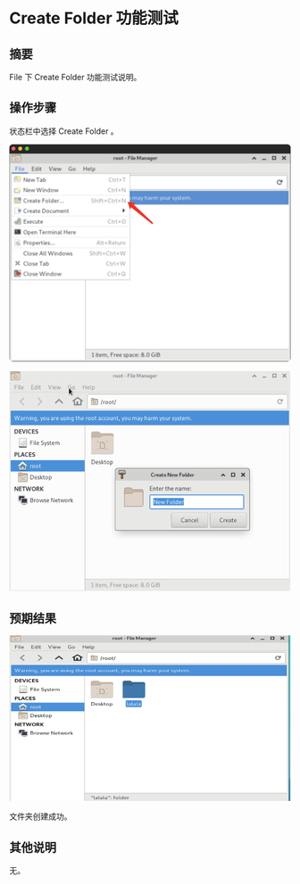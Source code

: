 # Create Folder 功能测试

## 摘要

File 下 Create Folder 功能测试说明。

## 操作步骤

状态栏中选择 Create Folder 。

![CreateFolder功能测试-1](./img/CreateFolder功能测试-1.png)

![CreateFolder功能测试-2](./img/CreateFolder功能测试-2.png)

## 预期结果

![CreateFolder功能测试-3](./img/CreateFolder功能测试-3.png)

文件夹创建成功。

## 其他说明

无。
